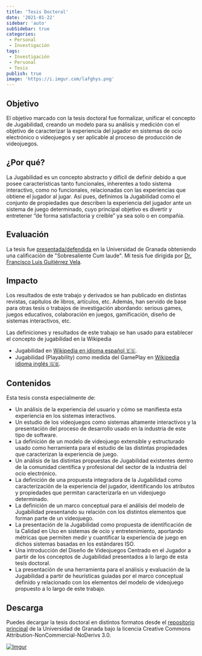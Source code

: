 ```yaml
---
title: 'Tesis Doctoral'
date: '2021-01-22'
sidebar: 'auto'
subSidebar: true
categories:
 - Personal
 - Investigación
tags:
 - Investigación
 - Personal
 - Tesis
publish: true
image: 'https://i.imgur.com/lafghys.png'
---
```

## Objetivo
El objetivo marcado con la tesis doctoral fue formalizar, unificar el concepto de Jugabilidad, creando un modelo para su análisis y medición con el objetivo de caracterizar la experiencia del jugador en sistemas de ocio electrónico o videojuegos y ser aplicable al proceso de producción de videojuegos.

## ¿Por qué? 
La Jugabilidad es un concepto abstracto y difícil de definir debido a que posee características tanto funcionales, inherentes a todo sistema interactivo, como no funcionales, relacionadas con  las experiencias que obtiene el jugador al jugar. Así pues, definimos la Jugabilidad como el conjunto de propiedades que describen la experiencia del jugador ante un sistema de juego determinado, cuyo principal objetivo es divertir y entretener “de forma satisfactoria y creíble” ya sea solo o en compañía.

## Evaluación
La tesis fue [presentada/defendida](https://dialnet.unirioja.es/servlet/tesis?codigo=20914) en la Universidad de Granada obteniendo una calificación de "Sobresaliente Cum laude". Mi tesis fue dirigida por [Dr. Francisco Luis Guitiérrez Vela](https://lsi.ugr.es/lsi/fgutierr).

## Impacto
Los resultados de este trabajo y derivados se han publicado en distintas revistas, capítulos de libros, artículos, etc. Además, han servido de base para otras tesis o trabajos de investigación abordando: serious games, juegos educativos, colaboración en juegos, gamificación, diseño de sistemas interactivos, etc. 

Las definiciones y resultados de este trabajo se han usado para establecer el concepto de jugabilidad en la Wikipedia
- Jugabilidad en [Wikipedia en idioma español 🇪🇸](https://es.wikipedia.org/wiki/Jugabilidad). 
- Jugabilidad (Playability) como medida del GamePlay en [Wikipedia idioma inglés 🇬🇧](https://en.wikipedia.org/wiki/Gameplay#Playability). 

## Contenidos
Esta tesis consta especialmente de:
- Un análisis de la experiencia del usuario y cómo se manifiesta esta experiencia en los sistemas interactivos.
- Un estudio de los videojuegos como sistemas altamente interactivos y la presentación del proceso de desarrollo usado en la industria de este tipo de software.
- La definición de un modelo de videojuego extensible y estructurado usado como herramienta para el estudio de las distintas propiedades que caracterizan la experiencia de juego.
- Un análisis de las distintas propuestas de Jugabilidad existentes dentro de la comunidad científica y profesional del sector de la industria del ocio electrónico.
- La definición de una propuesta integradora de la Jugabilidad como caracterización de la experiencia del jugador, identificando los atributos y propiedades que permitan caracterizarla en un videojuego determinado.
- La definición de un marco conceptual para el análisis del modelo de Jugabilidad presentando su relación con los distintos elementos que forman parte de un videojuego.
- La presentación de la Jugabilidad como propuesta de identificación de la Calidad en Uso en sistemas de ocio y entretenimiento, aportando métricas que permiten medir y cuantificar la experiencia de juego en dichos sistemas basadas en los estándares ISO.
- Una introducción del Diseño de Videojuegos Centrado en el Jugador a partir de los conceptos de Jugabilidad presentados a lo largo de esta tesis doctoral.
- La presentación de una herramienta para el análisis y evaluación de la Jugabilidad a partir de heurísticas guiadas por el marco conceptual definido y relacionado con los elementos del modelo de videojuego propuesto a lo largo de este trabajo.

## Descarga
Puedes decargar la tesis doctoral en distintos formatos desde el [repositorio principal](https://digibug.ugr.es/handle/10481/5671) de la Universidad de Granada bajo la licencia Creative Commons Attribution-NonCommercial-NoDerivs 3.0.

[![Imgur](https://i.imgur.com/25Q7hYg.png)](https://digibug.ugr.es/bitstream/handle/10481/5671/18931200.pdf?sequence=1&isAllowed=y)